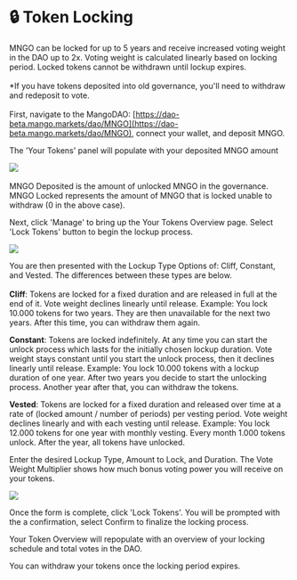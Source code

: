 # 🔒 Token Locking

MNGO can be locked for up to 5 years and receive increased voting weight in the DAO up to 2x. Voting weight is calculated linearly based on locking period. Locked tokens cannot be withdrawn until lockup expires.\
\
\*If you have tokens deposited into old governance, you'll need to withdraw and redeposit to vote.\
\
First, navigate to the MangoDAO: [https://dao-beta.mango.markets/dao/MNGO](https://dao-beta.mango.markets/dao/MNGO), connect your wallet, and deposit MNGO.&#x20;

The 'Your Tokens' panel will populate with your deposited MNGO amount&#x20;

![](<../.gitbook/assets/Screen Shot 2022-03-02 at 4.50.04 PM.png>)\
\
MNGO Deposited is the amount of unlocked MNGO in the governance. MNGO Locked represents the amount of MNGO that is locked unable to withdraw (0 in the above case).&#x20;

Next, click 'Manage' to bring up the Your Tokens Overview page. Select 'Lock Tokens' button to begin the lockup process.&#x20;

![](<../.gitbook/assets/Screen Shot 2022-03-02 at 4.53.17 PM (2).png>)

You are then presented with the Lockup Type Options of: Cliff, Constant, and Vested. The differences between these types are below.  \
\
**Cliff**: Tokens are locked for a fixed duration and are released in full at the end of it. Vote weight declines linearly until release. Example: You lock 10.000 tokens for two years. They are then unavailable for the next two years. After this time, you can withdraw them again.

**Constant**: Tokens are locked indefinitely. At any time you can start the unlock process which lasts for the initially chosen lockup duration. Vote weight stays constant until you start the unlock process, then it declines linearly until release. Example: You lock 10.000 tokens with a lockup duration of one year. After two years you decide to start the unlocking process. Another year after that, you can withdraw the tokens.

**Vested**: Tokens are locked for a fixed duration and released over time at a rate of (locked amount / number of periods) per vesting period. Vote weight declines linearly and with each vesting until release. Example: You lock 12.000 tokens for one year with monthly vesting. Every month 1.000 tokens unlock. After the year, all tokens have unlocked.

Enter the desired Lockup Type, Amount to Lock, and Duration. The Vote Weight Multiplier shows how much bonus voting power you will receive on your tokens.&#x20;

![](<../.gitbook/assets/Screen Shot 2022-03-02 at 5.00.43 PM.png>)\
&#x20;

Once the form is complete, click 'Lock Tokens'. You will be prompted with the a confirmation, select Confirm to finalize the locking process.&#x20;

Your Token Overview will repopulate with an overview of your locking schedule and total votes in the DAO.&#x20;

You can withdraw your tokens once the locking period expires.&#x20;





